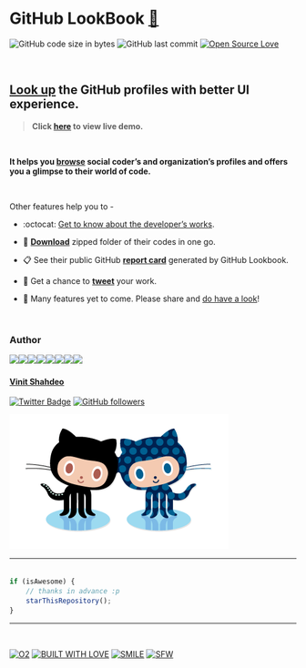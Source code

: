 # GitHub LookBook  [:mag_right:](https://vinitshahdeo.github.io/GitHubLookBook/)

![GitHub code size in bytes](https://img.shields.io/github/languages/code-size/vinitshahdeo/GitHubLookBook?logo=github) ![GitHub last commit](https://img.shields.io/github/last-commit/vinitshahdeo/GitHubLookBook?logo=github) [![Open Source Love](https://badges.frapsoft.com/os/v2/open-source.svg?v=103)](https://github.com/vinitshahdeo)

<br>

## [Look up](https://vinitshahdeo.github.io/GitHubLookBook/) the GitHub profiles with better UI experience.

> **Click [here](https://vinitshahdeo.github.io/GitHubLookBook/) to view live demo.**

<br>

**It helps you [browse](https://vinitshahdeo.github.io/GitHubLookBook/) social coder’s and organization’s profiles and offers you a glimpse to their world of code.**

<br>

Other features help you to -

- :octocat: [Get to know about the developer’s works](https://vinitshahdeo.github.io/GitHubLookBook/).
 
- :file_folder: **[Download](https://vinitshahdeo.github.io/GitHubLookBook/)** zipped folder of their codes in one go.
 
- :clipboard: See their public GitHub **[report card](https://vinitshahdeo.github.io/GitHubLookBook/)** generated by GitHub Lookbook.
 
- :rocket: Get a chance to **[tweet](https://vinitshahdeo.github.io/GitHubLookBook/)** your work.
 
- :construction: Many features yet to come. Please share and [do have a look](https://vinitshahdeo.github.io/GitHubLookBook/)!

<br>

### Author

[![](https://sourcerer.io/fame/vinitshahdeo/vinitshahdeo/GitHubLookBook/images/0)](https://sourcerer.io/fame/vinitshahdeo/vinitshahdeo/GitHubLookBook/links/0)[![](https://sourcerer.io/fame/vinitshahdeo/vinitshahdeo/GitHubLookBook/images/1)](https://sourcerer.io/fame/vinitshahdeo/vinitshahdeo/GitHubLookBook/links/1)[![](https://sourcerer.io/fame/vinitshahdeo/vinitshahdeo/GitHubLookBook/images/2)](https://sourcerer.io/fame/vinitshahdeo/vinitshahdeo/GitHubLookBook/links/2)[![](https://sourcerer.io/fame/vinitshahdeo/vinitshahdeo/GitHubLookBook/images/3)](https://sourcerer.io/fame/vinitshahdeo/vinitshahdeo/GitHubLookBook/links/3)[![](https://sourcerer.io/fame/vinitshahdeo/vinitshahdeo/GitHubLookBook/images/4)](https://sourcerer.io/fame/vinitshahdeo/vinitshahdeo/GitHubLookBook/links/4)[![](https://sourcerer.io/fame/vinitshahdeo/vinitshahdeo/GitHubLookBook/images/5)](https://sourcerer.io/fame/vinitshahdeo/vinitshahdeo/GitHubLookBook/links/5)[![](https://sourcerer.io/fame/vinitshahdeo/vinitshahdeo/GitHubLookBook/images/6)](https://sourcerer.io/fame/vinitshahdeo/vinitshahdeo/GitHubLookBook/links/6)[![](https://sourcerer.io/fame/vinitshahdeo/vinitshahdeo/GitHubLookBook/images/7)](https://sourcerer.io/fame/vinitshahdeo/vinitshahdeo/GitHubLookBook/links/7)

#### [Vinit Shahdeo](https://www.linkedin.com/in/vinitshahdeo/)

[![Twitter Badge](https://img.shields.io/twitter/follow/Vinit_Shahdeo.svg?style=social)](https://twitter.com/Vinit_Shahdeo) [![GitHub followers](https://img.shields.io/github/followers/vinitshahdeo.svg?label=Follow%20@vinitshahdeo&style=social)](https://github.com/vinitshahdeo/)

[![octocat](./demo/forkit.gif)](https://vinitshahdeo.github.io/GitHubLookBook/)

---------

```javascript

if (isAwesome) {
    // thanks in advance :p
    starThisRepository();
}

```

-----------

<br>

[![O2](https://forthebadge.com/images/badges/powered-by-oxygen.svg)](https://github.com/vinitshahdeo) [![BUILT WITH LOVE](https://forthebadge.com/images/badges/built-with-love.svg)](https://github.com/vinitshahdeo)  [![SMILE](https://forthebadge.com/images/badges/makes-people-smile.svg)](https://github.com/vinitshahdeo) [![SFW](https://forthebadge.com/images/badges/kinda-sfw.svg)](https://github.com/vinitshahdeo)

